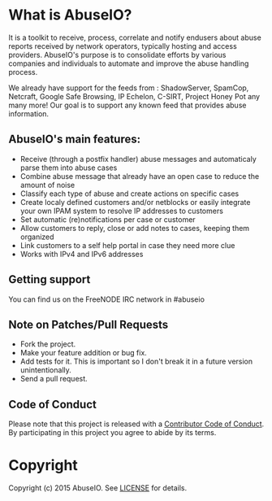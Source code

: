 # What is AbuseIO?

It is a toolkit to receive, process, correlate and notify endusers about abuse 
reports received by network operators, typically hosting and access providers. 
AbuseIO's purpose is to consolidate efforts by various companies and individuals 
to automate and improve the abuse handling process.

We already have support for the feeds from : ShadowServer, SpamCop, Netcraft, 
Google Safe Browsing, IP Echelon, C-SIRT, Project Honey Pot any many more! Our 
goal is to support any known feed that provides abuse information.

## AbuseIO's main features:

 * Receive (through a postfix handler) abuse messages and automaticaly parse them into abuse cases  
 * Combine abuse message that already have an open case to reduce the amount of noise  
 * Classify each type of abuse and create actions on specific cases  
 * Create localy defined customers and/or netblocks or easily integrate your own IPAM system to resolve IP addresses to customers  
 * Set automatic (re)notifications per case or customer  
 * Allow customers to reply, close or add notes to cases, keeping them organized  
 * Link customers to a self help portal in case they need more clue  
 * Works with IPv4 and IPv6 addresses  

## Getting support

You can find us on the FreeNODE IRC network in #abuseio

## Note on Patches/Pull Requests

 * Fork the project.  
 * Make your feature addition or bug fix.  
 * Add tests for it. This is important so I don't break it in a future version unintentionally.  
 * Send a pull request.   

## Code of Conduct

Please note that this project is released with a [Contributor Code of Conduct](CODE_OF_CONDUCT.md). By participating in this project you agree to abide by its terms.

# Copyright

Copyright (c) 2015 AbuseIO. See [LICENSE](LICENSE) for details.
